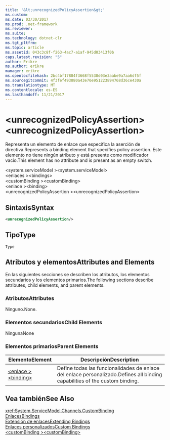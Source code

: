 ```yaml
---
title: '&lt;unrecognizedPolicyAssertion&gt;'
ms.custom: 
ms.date: 03/30/2017
ms.prod: .net-framework
ms.reviewer: 
ms.suite: 
ms.technology: dotnet-clr
ms.tgt_pltfrm: 
ms.topic: article
ms.assetid: 043c3c8f-f263-4ac7-a1af-945d03413f0b
caps.latest.revision: "5"
author: Erikre
ms.author: erikre
manager: erikre
ms.openlocfilehash: 2bc4bf17884f3668f5538d03e3aabe9a7aa6df5f
ms.sourcegitcommit: 4f3fef493080a43e70e951223894768d36ce430a
ms.translationtype: MT
ms.contentlocale: es-ES
ms.lasthandoff: 11/21/2017
---
```

# <a name="ltunrecognizedpolicyassertiongt"></a><span data-ttu-id="3a1b2-102">&lt;unrecognizedPolicyAssertion&gt;</span><span class="sxs-lookup"><span data-stu-id="3a1b2-102">&lt;unrecognizedPolicyAssertion&gt;</span></span>
<span data-ttu-id="3a1b2-103">Representa un elemento de enlace que especifica la aserción de directiva.</span><span class="sxs-lookup"><span data-stu-id="3a1b2-103">Represents a binding element that specifies policy assertion.</span></span> <span data-ttu-id="3a1b2-104">Este elemento no tiene ningún atributo y está presente como modificador vacío.</span><span class="sxs-lookup"><span data-stu-id="3a1b2-104">This element has no attribute and is present as an empty switch.</span></span>  
  
 <span data-ttu-id="3a1b2-105">\<system.serviceModel ></span><span class="sxs-lookup"><span data-stu-id="3a1b2-105">\<system.serviceModel></span></span>  
<span data-ttu-id="3a1b2-106">\<enlaces ></span><span class="sxs-lookup"><span data-stu-id="3a1b2-106">\<bindings></span></span>  
<span data-ttu-id="3a1b2-107">\<customBinding ></span><span class="sxs-lookup"><span data-stu-id="3a1b2-107">\<customBinding></span></span>  
<span data-ttu-id="3a1b2-108">\<enlace ></span><span class="sxs-lookup"><span data-stu-id="3a1b2-108">\<binding></span></span>  
<span data-ttu-id="3a1b2-109">\<unrecognizedPolicyAssertion ></span><span class="sxs-lookup"><span data-stu-id="3a1b2-109">\<unrecognizedPolicyAssertion></span></span>  
  
## <a name="syntax"></a><span data-ttu-id="3a1b2-110">Sintaxis</span><span class="sxs-lookup"><span data-stu-id="3a1b2-110">Syntax</span></span>  
  
```xml  
<unrecognizedPolicyAssertion/>  
```  
  
## <a name="type"></a><span data-ttu-id="3a1b2-111">Tipo</span><span class="sxs-lookup"><span data-stu-id="3a1b2-111">Type</span></span>  
 `Type`  
  
## <a name="attributes-and-elements"></a><span data-ttu-id="3a1b2-112">Atributos y elementos</span><span class="sxs-lookup"><span data-stu-id="3a1b2-112">Attributes and Elements</span></span>  
 <span data-ttu-id="3a1b2-113">En las siguientes secciones se describen los atributos, los elementos secundarios y los elementos primarios.</span><span class="sxs-lookup"><span data-stu-id="3a1b2-113">The following sections describe attributes, child elements, and parent elements.</span></span>  
  
### <a name="attributes"></a><span data-ttu-id="3a1b2-114">Atributos</span><span class="sxs-lookup"><span data-stu-id="3a1b2-114">Attributes</span></span>  
 <span data-ttu-id="3a1b2-115">Ninguno.</span><span class="sxs-lookup"><span data-stu-id="3a1b2-115">None.</span></span>  
  
### <a name="child-elements"></a><span data-ttu-id="3a1b2-116">Elementos secundarios</span><span class="sxs-lookup"><span data-stu-id="3a1b2-116">Child Elements</span></span>  
 <span data-ttu-id="3a1b2-117">Ninguna</span><span class="sxs-lookup"><span data-stu-id="3a1b2-117">None</span></span>  
  
### <a name="parent-elements"></a><span data-ttu-id="3a1b2-118">Elementos primarios</span><span class="sxs-lookup"><span data-stu-id="3a1b2-118">Parent Elements</span></span>  
  
|<span data-ttu-id="3a1b2-119">Elemento</span><span class="sxs-lookup"><span data-stu-id="3a1b2-119">Element</span></span>|<span data-ttu-id="3a1b2-120">Descripción</span><span class="sxs-lookup"><span data-stu-id="3a1b2-120">Description</span></span>|  
|-------------|-----------------|  
|[<span data-ttu-id="3a1b2-121">\<enlace ></span><span class="sxs-lookup"><span data-stu-id="3a1b2-121">\<binding></span></span>](../../../../../docs/framework/misc/binding.md)|<span data-ttu-id="3a1b2-122">Define todas las funcionalidades de enlace del enlace personalizado.</span><span class="sxs-lookup"><span data-stu-id="3a1b2-122">Defines all binding capabilities of the custom binding.</span></span>|  
  
## <a name="see-also"></a><span data-ttu-id="3a1b2-123">Vea también</span><span class="sxs-lookup"><span data-stu-id="3a1b2-123">See Also</span></span>  
 <xref:System.ServiceModel.Channels.CustomBinding>  
 [<span data-ttu-id="3a1b2-124">Enlaces</span><span class="sxs-lookup"><span data-stu-id="3a1b2-124">Bindings</span></span>](../../../../../docs/framework/wcf/bindings.md)  
 [<span data-ttu-id="3a1b2-125">Extensión de enlaces</span><span class="sxs-lookup"><span data-stu-id="3a1b2-125">Extending Bindings</span></span>](../../../../../docs/framework/wcf/extending/extending-bindings.md)  
 [<span data-ttu-id="3a1b2-126">Enlaces personalizados</span><span class="sxs-lookup"><span data-stu-id="3a1b2-126">Custom Bindings</span></span>](../../../../../docs/framework/wcf/extending/custom-bindings.md)  
 [<span data-ttu-id="3a1b2-127">\<customBinding ></span><span class="sxs-lookup"><span data-stu-id="3a1b2-127">\<customBinding></span></span>](../../../../../docs/framework/configure-apps/file-schema/wcf/custombinding.md)
